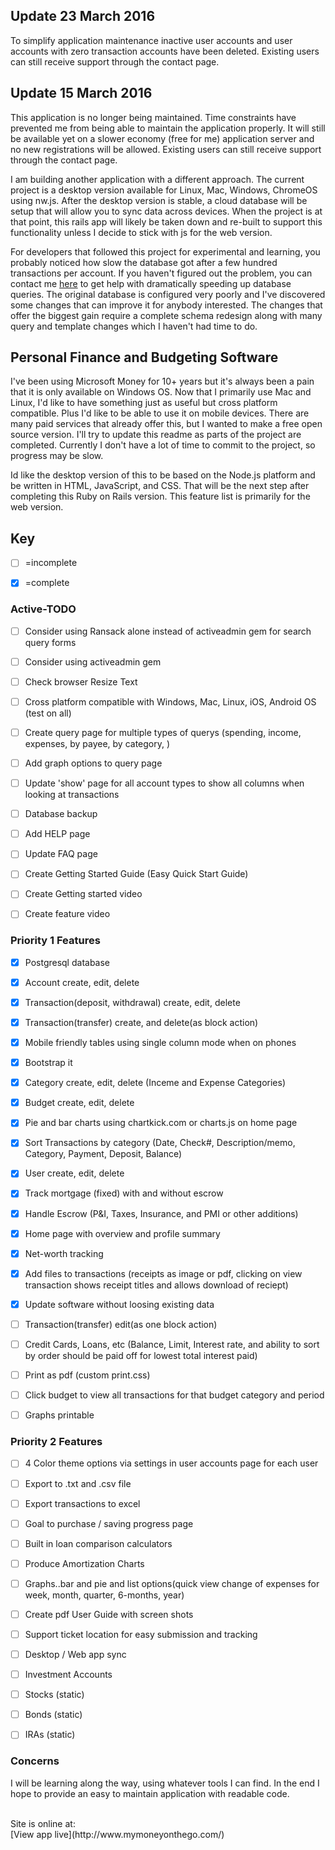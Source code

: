 ## Update 23 March 2016
To simplify application maintenance inactive user accounts and user accounts with zero transaction accounts have been deleted. Existing users can still receive support through the contact page.

## Update 15 March 2016
This application is no longer being maintained. Time constraints have prevented me from being able to maintain the application properly. It will still be available yet on a slower economy (free for me) application server and no new registrations will be allowed. Existing users can still receive support through the contact page.

I am building another application with a different approach. The current project is a desktop version available for Linux, Mac, Windows, ChromeOS using nw.js. After the desktop version is stable, a cloud database will be setup that will allow you to sync data across devices. When the project is at that point, this rails app will likely be taken down and re-built to support this functionality unless I decide to stick with js for the web version. 

For developers that followed this project for experimental and learning, you probably noticed how slow the database got after a few hundred transactions per account. If you haven't figured out the problem, you can contact me [here](http://jtlindsey.com/contact.html) to get help with dramatically speeding up database queries. The original database is configured very poorly and I've discovered some changes that can improve it for anybody interested. The changes that offer the biggest gain require a complete schema redesign along with many query and template changes which I haven't had time to do.


## Personal Finance and Budgeting Software

I've been using Microsoft Money for 10+ years but it's always been a pain that it is only available on Windows OS. Now that I primarily use Mac and Linux, I'd like to have something just as useful but cross platform compatible. Plus I'd like to be able to use it on mobile devices. There are many paid services that already offer this, but I wanted to make a free open source version. I'll try to update this readme as parts of the project are completed. Currently I don't have a lot of time to commit to the project, so progress may be slow.

Id like the desktop version of this to be based on the Node.js platform and be written in HTML, JavaScript, and CSS. That will be the next step after completing this Ruby on Rails version. This feature list is primarily for the web version.

## Key 
- [ ] =incomplete 
- [x] =complete


### Active-TODO
- [ ] Consider using Ransack alone instead of activeadmin gem for search query forms
- [ ] Consider using activeadmin gem
- [ ] Check browser Resize Text
- [ ] Cross platform compatible with Windows, Mac, Linux, iOS, Android OS (test on all)
- [ ] Create query page for multiple types of querys (spending, income, expenses, by payee, by category, )
- [ ] Add graph options to query page
- [ ] Update 'show' page for all account types to show all columns when looking at transactions
- [ ] Database backup
- [ ] Add HELP page
- [ ] Update FAQ page
- [ ] Create Getting Started Guide (Easy Quick Start Guide)
- [ ] Create Getting started video
- [ ] Create feature video


### Priority 1 Features
- [x] Postgresql database
- [x] Account create, edit, delete
- [x] Transaction(deposit, withdrawal) create, edit, delete
- [x] Transaction(transfer) create, and delete(as block action)
- [x] Mobile friendly tables using single column mode when on phones
- [x] Bootstrap it
- [x] Category create, edit, delete (Inceme and Expense Categories)
- [x] Budget create, edit, delete
- [x] Pie and bar charts using chartkick.com or charts.js on home page
- [x] Sort Transactions by category (Date, Check#, Description/memo, Category, Payment, Deposit, Balance)
- [x] User create, edit, delete
- [x] Track mortgage (fixed) with and without escrow
- [x] Handle Escrow (P&I, Taxes, Insurance, and PMI or other additions)
- [x] Home page with overview and profile summary
- [x] Net-worth tracking
- [x] Add files to transactions (receipts as image or pdf, clicking on view transaction shows receipt titles and allows download of reciept)
- [x] Update software without loosing existing data
- [ ] Transaction(transfer) edit(as one block action)
- [ ] Credit Cards, Loans, etc (Balance, Limit, Interest rate, and ability to sort by order should be paid off for lowest total interest paid)
- [ ] Print as pdf (custom print.css)
- [ ] Click budget to view all transactions for that budget category and period
- [ ] Graphs printable


### Priority 2 Features
- [ ] 4 Color theme options via settings in user accounts page for each user
- [ ] Export to .txt and .csv file
- [ ] Export transactions to excel
- [ ] Goal to purchase / saving progress page
- [ ] Built in loan comparison calculators
- [ ] Produce Amortization Charts
- [ ] Graphs..bar and pie and list options(quick view change of expenses for week, month, quarter, 6-months, year)
- [ ] Create pdf User Guide with screen shots
- [ ] Support ticket location for easy submission and tracking
- [ ] Desktop / Web app sync
- [ ] Investment Accounts
- [ ] Stocks (static)
- [ ] Bonds (static)
- [ ] IRAs (static)


### Concerns
I will be learning along the way, using whatever tools I can find. In the end I hope to provide an easy to maintain application with readable code.

<br>
Site is online at:<br>
[View app live](http://www.mymoneyonthego.com/)